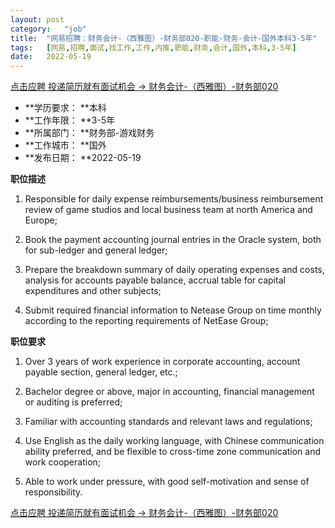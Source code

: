 ```yaml
---
layout:	post
category:	"job"
title:	"网易招聘：财务会计-（西雅图）-财务部020-职能-财务-会计-国外本科3-5年"
tags:	[网易,招聘,面试,找工作,工作,内推,职能,财务,会计,国外,本科,3-5年]
date:	2022-05-19
---
```


[点击应聘 投递简历就有面试机会 ->  财务会计-（西雅图）-财务部020](http://mobile.bole.netease.com/bole/boleDetail?id=39374&employeeId=346f03c3cda5f04c&key=all)



- **学历要求： **本科
- **工作年限： **3-5年
- **所属部门： **财务部-游戏财务
- **工作城市： **国外
- **发布日期： **2022-05-19



**职位描述**

1. Responsible for daily expense reimbursements/business reimbursement review of game studios and local business team at north America and Europe;

2. Book the payment accounting journal entries in the Oracle system, both for sub-ledger and general ledger;

3. Prepare the breakdown summary of daily operating expenses and costs, analysis for accounts payable balance, accrual table for capital expenditures and other subjects;

4. Submit required financial information to Netease Group on time monthly according to the reporting requirements of NetEase Group;





**职位要求**

1. Over 3 years of work experience in corporate accounting, account payable section, general ledger, etc.;

2. Bachelor degree or above, major in accounting, financial management or auditing is preferred;

3. Familiar with accounting standards and relevant laws and regulations;

4. Use English as the daily working language, with Chinese communication ability preferred, and be flexible to cross-time zone communication and work cooperation;

5. Able to work under pressure, with good self-motivation and sense of responsibility.







[点击应聘 投递简历就有面试机会 ->  财务会计-（西雅图）-财务部020](http://mobile.bole.netease.com/bole/boleDetail?id=39374&employeeId=346f03c3cda5f04c&key=all)